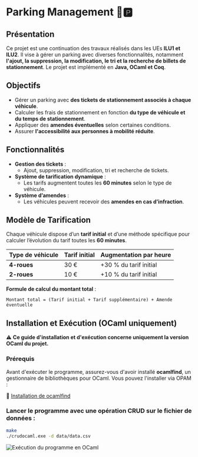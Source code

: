 # Parking Management 🚗🅿️

## Présentation  
Ce projet est une continuation des travaux réalisés dans les UEs **ILU1 et ILU2**. Il vise à gérer un parking avec diverses fonctionnalités, notamment **l'ajout, la suppression, la modification, le tri et la recherche de billets de stationnement**. Le projet est implémenté en **Java, OCaml et Coq**.

## Objectifs  
- Gérer un parking avec **des tickets de stationnement associés à chaque véhicule**.  
- Calculer les frais de stationnement en fonction **du type de véhicule et du temps de stationnement**.  
- Appliquer des **amendes éventuelles** selon certaines conditions.  
- Assurer **l'accessibilité aux personnes à mobilité réduite**.  

## Fonctionnalités  
- **Gestion des tickets** :  
  - Ajout, suppression, modification, tri et recherche de tickets.  
- **Système de tarification dynamique** :  
  - Les tarifs augmentent toutes les **60 minutes** selon le type de véhicule.  
- **Système d’amendes** :  
  - Les véhicules peuvent recevoir des **amendes en cas d’infraction**.  

## Modèle de Tarification  
Chaque véhicule dispose d’un **tarif initial** et d’une méthode spécifique pour calculer l’évolution du tarif toutes les **60 minutes**.  

| Type de véhicule | Tarif initial | Augmentation par heure |
|-----------------|--------------|----------------------|
| **4-roues**    | 30 €         | +30 % du tarif initial |
| **2-roues**    | 10 €         | +10 % du tarif initial |

**Formule de calcul du montant total** :  
```plaintext
Montant total = (Tarif initial + Tarif supplémentaire) + Amende éventuelle
```
## Installation et Exécution (OCaml uniquement)  

⚠️ **Ce guide d'installation et d'exécution concerne uniquement la version OCaml du projet.**  

### Prérequis  
Avant d'exécuter le programme, assurez-vous d'avoir installé **ocamlfind**, un gestionnaire de bibliothèques pour OCaml. Vous pouvez l'installer via OPAM :  

🔗 [Installation de ocamlfind](https://opam.ocaml.org/packages/ocamlfind/)  

### Lancer le programme avec une opération CRUD sur le fichier de données :  
```bash
make
./crudocaml.exe -d data/data.csv
```
![Exécution du programme en OCaml](https://drive.google.com/file/d/1QgPsUx36IDF4oMETssZixuOT_yhKUN4J/view?usp=drive_link)



